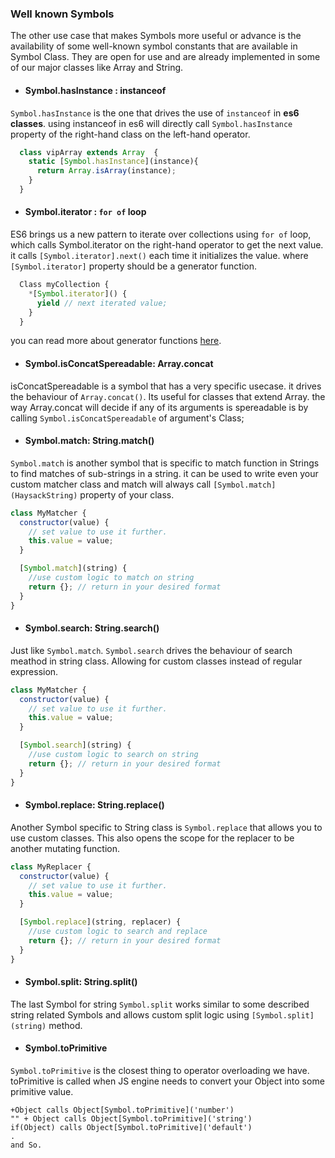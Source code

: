 ### Well known Symbols

The other use case that makes Symbols more useful or advance is the availability of some well-known symbol constants that are available in Symbol Class. They are open for use and are already implemented in some of our major classes like Array and String.

* #### Symbol.hasInstance : instanceof
`Symbol.hasInstance` is the one that drives the use of `instanceof` in **es6 classes**. using instanceof in es6 will directly call `Symbol.hasInstance` property of the right-hand class on the left-hand operator.
```javascript
  class vipArray extends Array  {
    static [Symbol.hasInstance](instance){
      return Array.isArray(instance);
    }
  }
```

* #### Symbol.iterator : `for of` loop
ES6 brings us a new pattern to iterate over collections using `for of` loop, which calls Symbol.iterator on the right-hand operator to get the next value. it calls `[Symbol.iterator].next()` each time it initializes the value. where `[Symbol.iterator]` property should be a generator function.
```javascript
  Class myCollection {
    *[Symbol.iterator]() {
      yield // next iterated value;
    }
  }
```
you can read more about generator functions [here](https://developer.mozilla.org/en-US/docs/Web/JavaScript/Guide/Iterators_and_Generators).

* #### Symbol.isConcatSpereadable: Array.concat
isConcatSpereadable is a symbol that has a very specific usecase. it drives the behaviour of `Array.concat()`. Its useful for classes that extend Array. the way Array.concat will decide if any of its arguments is spereadable is by calling `Symbol.isConcatSpereadable` of argument's Class;

* #### Symbol.match: String.match()
`Symbol.match` is another symbol that is specific to match function in Strings to find matches of sub-strings in a string. it can be used to write even your custom matcher class and match will always call `[Symbol.match](HaysackString)` property of your class.
```javascript
class MyMatcher {
  constructor(value) {
    // set value to use it further.
    this.value = value;
  }

  [Symbol.match](string) {
    //use custom logic to match on string
    return {}; // return in your desired format
  }
}
```

* #### Symbol.search: String.search()
Just like `Symbol.match`. `Symbol.search` drives the behaviour of search meathod in string class. Allowing for custom classes instead of regular expression.
```javascript
class MyMatcher {
  constructor(value) {
    // set value to use it further.
    this.value = value;
  }

  [Symbol.search](string) {
    //use custom logic to search on string
    return {}; // return in your desired format
  }
}
```

* #### Symbol.replace: String.replace()
Another Symbol specific to String class is `Symbol.replace` that allows you to use custom classes. This also opens the scope for the replacer to be another mutating function.
```javascript
class MyReplacer {
  constructor(value) {
    // set value to use it further.
    this.value = value;
  }

  [Symbol.replace](string, replacer) {
    //use custom logic to search and replace
    return {}; // return in your desired format
  }
}
```

* #### Symbol.split: String.split()
The last Symbol for string `Symbol.split` works similar to some described string related Symbols and allows custom split logic using `[Symbol.split](string)` method.

* #### Symbol.toPrimitive
`Symbol.toPrimitive` is the closest thing to operator overloading we have. toPrimitive is called when JS engine needs to convert your Object into some primitive value.
```
+Object calls Object[Symbol.toPrimitive]('number')
"" + Object calls Object[Symbol.toPrimitive]('string')
if(Object) calls Object[Symbol.toPrimitive]('default')
.
and So.
```